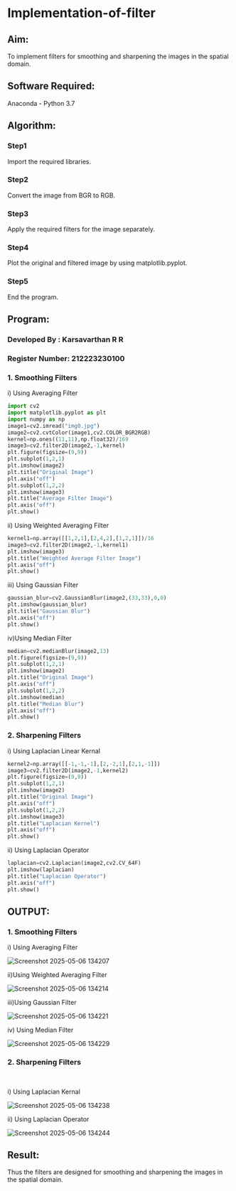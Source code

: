 # Implementation-of-filter
## Aim:
To implement filters for smoothing and sharpening the images in the spatial domain.

## Software Required:
Anaconda - Python 3.7

## Algorithm:
### Step1
Import the required libraries.

### Step2
Convert the image from BGR to RGB.

### Step3
Apply the required filters for the image separately.

### Step4
Plot the original and filtered image by using matplotlib.pyplot.

### Step5
End the program.

## Program:
### Developed By   : Karsavarthan R R
### Register Number: 212223230100

### 1. Smoothing Filters

i) Using Averaging Filter
```Python
import cv2
import matplotlib.pyplot as plt
import numpy as np
image1=cv2.imread("img0.jpg")
image2=cv2.cvtColor(image1,cv2.COLOR_BGR2RGB)
kernel=np.ones((11,11),np.float32)/169
image3=cv2.filter2D(image2,-1,kernel)
plt.figure(figsize=(9,9))
plt.subplot(1,2,1)
plt.imshow(image2)
plt.title("Original Image")
plt.axis("off")
plt.subplot(1,2,2)
plt.imshow(image3)
plt.title("Average Filter Image")
plt.axis("off")
plt.show()
```

ii) Using Weighted Averaging Filter
```Python
kernel1=np.array([[1,2,1],[2,4,2],[1,2,1]])/16
image3=cv2.filter2D(image2,-1,kernel1)
plt.imshow(image3)
plt.title("Weighted Average Filter Image")
plt.axis("off")
plt.show()
```

iii) Using Gaussian Filter
```Python
gaussian_blur=cv2.GaussianBlur(image2,(33,33),0,0)
plt.imshow(gaussian_blur)
plt.title("Gaussian Blur")
plt.axis("off")
plt.show()
```

iv)Using Median Filter
```Python
median=cv2.medianBlur(image2,13)
plt.figure(figsize=(9,9))
plt.subplot(1,2,1)
plt.imshow(image2)
plt.title("Original Image")
plt.axis("off")
plt.subplot(1,2,2)
plt.imshow(median)
plt.title("Median Blur")
plt.axis("off")
plt.show()
```

### 2. Sharpening Filters
i) Using Laplacian Linear Kernal
```Python
kernel2=np.array([[-1,-1,-1],[2,-2,1],[2,1,-1]])
image3=cv2.filter2D(image2,-1,kernel2)
plt.figure(figsize=(9,9))
plt.subplot(1,2,1)
plt.imshow(image2)
plt.title("Original Image")
plt.axis("off")
plt.subplot(1,2,2)
plt.imshow(image3)
plt.title("Laplacian Kernel")
plt.axis("off")
plt.show()
```
ii) Using Laplacian Operator
```Python
laplacian=cv2.Laplacian(image2,cv2.CV_64F)
plt.imshow(laplacian)
plt.title("Laplacian Operator")
plt.axis("off")
plt.show()
```

## OUTPUT:
### 1. Smoothing Filters

i) Using Averaging Filter

![Screenshot 2025-05-06 134207](https://github.com/user-attachments/assets/b0086046-c8ce-41da-a7ad-1b03a5b61748)



ii)Using Weighted Averaging Filter

![Screenshot 2025-05-06 134214](https://github.com/user-attachments/assets/67b3d1f3-1984-4c74-a4a8-616ff834a81b)



iii)Using Gaussian Filter

![Screenshot 2025-05-06 134221](https://github.com/user-attachments/assets/861a5056-1abb-4b44-a0a7-45bbfef01c26)


iv) Using Median Filter

![Screenshot 2025-05-06 134229](https://github.com/user-attachments/assets/dc66b761-1472-4e64-bc73-3ecdd7a73b66)



### 2. Sharpening Filters
</br>

i) Using Laplacian Kernal

![Screenshot 2025-05-06 134238](https://github.com/user-attachments/assets/69c92504-23b6-4d35-b7ef-59724427556d)


ii) Using Laplacian Operator

![Screenshot 2025-05-06 134244](https://github.com/user-attachments/assets/e65f5ad2-547a-4d8f-8159-0552abcf89fd)



## Result:
Thus the filters are designed for smoothing and sharpening the images in the spatial domain.
